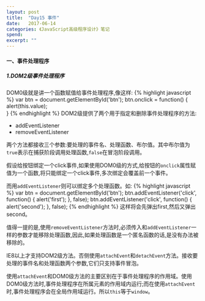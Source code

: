 ```yaml
---
layout: post
title:  "Day15 事件"
date:   2017-06-14
categories: 《JavaScript高级程序设计》笔记
spend: 
excerpt: ""
---
```

#### 一、事件处理程序
##### 1.DOM2级事件处理程序
DOM0级就是讲一个函数赋值给事件处理程序,像这样:
{% highlight javascript %}
    var btn = document.getElementById('btn');
    btn.onclick = function() {
        alert(this.value);  
    }
{% endhighlight %}
DOM2级提供了两个用于指定和删除事件处理程序的方法:
* addEventListener
* removeEventListener

两个方法都接收三个参数:要处理的事件名、处理函数、布尔值。其中布尔值为`true`表示在捕获阶段调用处理函数,`false`在冒泡阶段调用。

假设给按钮绑定一个click事件,如果使用DOM0级的方式,给按钮的`onclick`属性赋值为一个函数,将只能绑定一个click事件,多次绑定会覆盖前一个事件。

而用`addEventListener`则可以绑定多个处理函数。如:
{% highlight javascript %}
    var btn = document.getElementById('btn');
    btn.addEventListener('click', function() {
        alert('first');
    }, false);
    btn.addEventListener('click', function() {
        alert('second');
    }, false);
{% endhighlight %}
这样将会先弹出first,然后又弹出second。

值得一提的是,使用`removeEventListener`方法时,必须传入和`addEventListener`一样的参数才能移除处理函数,因此,如果处理函数是一个匿名函数的话,是没有办法被移除的。

IE8以上才支持DOM2级方法。否侧使用`attachEvent`和`detachEvent`方法。接收要处理的事件名和处理函数两个参数,它们只支持事件冒泡。

使用`attachEvent`和DOM0级方法的主要区别在于事件处理程序的作用域。使用DOM0级方法时,事件处理程序在所属元素的作用域内运行;而在使用`attachEvent`时,事件处理程序会在全局作用域运行。所以`this`等于`window`。
